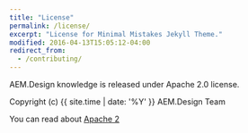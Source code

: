 ```yaml
---
title: "License"
permalink: /license/
excerpt: "License for Minimal Mistakes Jekyll Theme."
modified: 2016-04-13T15:05:12-04:00
redirect_from:
  - /contributing/
---
```


AEM.Design knowledge is released under Apache 2.0 license.

Copyright (c) {{ site.time | date: '%Y' }} AEM.Design Team

You can read about [Apache 2](https://www.apache.org/licenses/LICENSE-2.0)